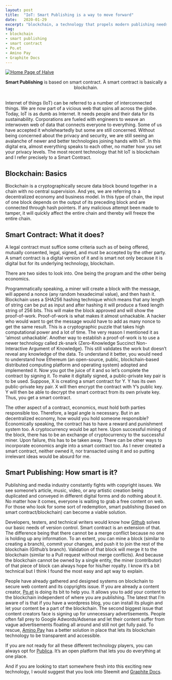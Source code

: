 ```yaml
---
layout: post
title:  "IoT: Smart Publishing is a way to move forward"
date:   2020-01-29
excerpt: "blockchain, a technology that propels modern publishing needs."
tag:
- blockchain 
- smart publishing
- smart contract
- Po.et
- Amino Pay
- Graphite Docs
---
```


<a href="{{ site.url }}/images/halve-home-image.png"><img src="{{ site.url }}/images/halve-home-image.png" alt="Home Page of Halve"></a>  

<center><b>Smart Publishing</b> is based on smart contract. A smart contract is basically a blockchain.</center><br>
     
Internet of things (IoT) can be referred to a number of interconnected things. We are now part of a vicious web that spins all across the globe. Today, IoT is as dumb as Internet. It needs people and their data for its sustainability. Corporations are fueled with engineers to weave an interwoven web of data that connects everyone to everything. Some of us have accepted it wholeheartedly but some are still concerned. Without being concerned about the privacy and security, we are still seeing an avalanche of newer and better technologies joining hands with IoT. In this digital era, almost everything speaks to each other, no matter how you set your privacy levels. The most recent technology that hit IoT is blockchain and I refer precisely to a Smart Contract.

## Blockchain: Basics
Blockchain is a cryptographically secure data block bound together in a chain with no central supervision. And yes, we are referring to a decentralized economy and business model. In this type of chain, the input of one block depends on the output of its preceding block and are connected through hash pointers. If any malicious attempt been made to tamper, it will quickly affect the entire chain and thereby will freeze the entire chain.

## Smart Contract: What it does?
A legal contract must suffice some criteria such as of being offered, mutually consented, legal, signed, and must be accepted by the other party. A smart contract is a digital version of it and is smart not only because it is digital but for its underlying technology, blockchain.

There are two sides to look into. One being the program and the other being economics.

Programmatically speaking, a miner will create a block with the message, will append a nonce (any random hexadecimal value), and then hash it. Blockchain uses a SHA256 hashing technique which means that any length of string can be put as input and after hashing it will produce a fixed length string of 256 bits. This will make the block approved and will show the proof-of-work. Proof-of-work is what makes it almost unhackable. A hacker who would want to get the message would have to add as many nonce to get the same result. This is a cryptographic puzzle that takes high computational power and a lot of time. The very reason I mentioned it as ‘almost unhackable’. Another way to establish a proof-of-work is to use a newer technology called zk-snark (Zero-Knowledge Succinct Non-Interactive Argument of Knowledge). This still validates the work but doesn’t reveal any knowledge of the data. To understand it better, you would need to understand how Ethereum (an open-source, public, blockchain-based distributed computing platform and operating system) adopted and implemented it. Now you got the juice of it and so let’s complete the contract by signing it. To make it digitally signed, a public-private key pair is to be used. Suppose, X is creating a smart contract for Y. Y has its own public-private key pair. X will then encrypt the contract with Y’s public key. Y will then be able to decrypt the smart contract from its own private key. Thus, you get a smart contract.

The other aspect of a contract, economics, must hold both parties responsible too. Therefore, a legal angle is necessary. But in an decentralized economy, how would you hold someone responsible? Economically speaking, the contract has to have a reward and punishment system too. A cryptocurrency would be apt here. Upon successful mining of the block, there has to be an exchange of cryptocurrency to the successful miner. Upon failure, this has to be taken away. There can be other ways to incorporate economics angle into a smart contract too. As I never created a smart contract, neither owned it, nor transacted using it and so putting irrelevant ideas would be absurd for me.

## Smart Publishing: How smart is it?
Publishing and media industry constantly fights with copyright issues. We see someone’s article, music, video, or any artistic creation being duplicated and conveyed in different digital forms and do nothing about it. No matter how it comes, everyone is waiting to grab a free content on web. For those who look for some sort of redemption, smart publishing (based on smart contract/blockchain) can become a viable solution.

Developers, testers, and technical writers would know how [Github](https://github.com/) solves our basic needs of version control. Smart contract is an extension of that. The difference being that there cannot be a merge conflict because no one is holding up any information. To an extent, you can mine a block (similar to creating a branch), commit your changes, and push it to join the rest of the blockchain (Github’s branch). Validation of that block will merge it to the blockchain (similar to a Pull request without merge conflicts). And because the blockchain cannot be owned by a single entity, the miner (contributor) of that piece of block can always hope for his/her royalty. I know it’s a bit technical but I think I found the most easy and apt way to explain.

People have already gathered and designed systems on blockchain to secure web content and its copyrights issue. If you are already a content creator, [Po.et](https://www.po.et/) is doing its bit to help you. It allows you to add your content to the blockchain independent of where you are publishing. The latest that I’m aware of is that if you have a wordpress blog, you can install its plugin and let your content be a part of the blockchain. The second biggest issue that content creators face is signing up for unnecessary advertisements. People often fall prey to Google Adwords/Adsense and let their content suffer from vague advertisements floating all around and still not get fully paid. To rescue, [Amino Pay](https://www.aminopay.com/) has a better solution in place that lets its blockchain technology to be transparent and accessible.

If you are not ready for all these different technology players, you can always opt for [Publica](https://publica.com/). It’s an open platform that lets you do everything at one place.

And if you are looking to start somewhere fresh into this exciting new technology, I would suggest that you look into Steemit and [Graphite Docs](https://app.graphitedocs.com/).
